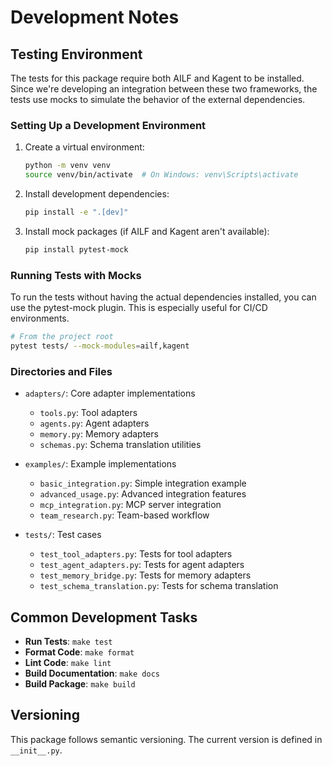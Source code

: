 # Development Notes

## Testing Environment

The tests for this package require both AILF and Kagent to be installed. Since we're developing an integration between these two frameworks, the tests use mocks to simulate the behavior of the external dependencies.

### Setting Up a Development Environment

1. Create a virtual environment:
   ```bash
   python -m venv venv
   source venv/bin/activate  # On Windows: venv\Scripts\activate
   ```

2. Install development dependencies:
   ```bash
   pip install -e ".[dev]"
   ```

3. Install mock packages (if AILF and Kagent aren't available):
   ```bash
   pip install pytest-mock
   ```

### Running Tests with Mocks

To run the tests without having the actual dependencies installed, you can use the pytest-mock plugin. This is especially useful for CI/CD environments.

```bash
# From the project root
pytest tests/ --mock-modules=ailf,kagent
```

### Directories and Files

- `adapters/`: Core adapter implementations
  - `tools.py`: Tool adapters
  - `agents.py`: Agent adapters
  - `memory.py`: Memory adapters
  - `schemas.py`: Schema translation utilities

- `examples/`: Example implementations
  - `basic_integration.py`: Simple integration example
  - `advanced_usage.py`: Advanced integration features
  - `mcp_integration.py`: MCP server integration
  - `team_research.py`: Team-based workflow

- `tests/`: Test cases
  - `test_tool_adapters.py`: Tests for tool adapters
  - `test_agent_adapters.py`: Tests for agent adapters
  - `test_memory_bridge.py`: Tests for memory adapters
  - `test_schema_translation.py`: Tests for schema translation

## Common Development Tasks

- **Run Tests**: `make test`
- **Format Code**: `make format`
- **Lint Code**: `make lint`
- **Build Documentation**: `make docs`
- **Build Package**: `make build`

## Versioning

This package follows semantic versioning. The current version is defined in `__init__.py`.

